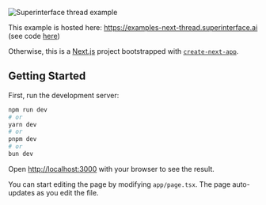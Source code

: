 ![Superinterface thread example](https://raw.githubusercontent.com/supercorp-ai/superinterface/main/examples/next-thread/example.png)

This example is hosted here: https://examples-next-thread.superinterface.ai (see code [here](https://github.com/supercorp-ai/superinterface/tree/main/examples/next-thread))

Otherwise, this is a [Next.js](https://nextjs.org/) project bootstrapped with [`create-next-app`](https://github.com/vercel/next.js/tree/canary/packages/create-next-app).

## Getting Started

First, run the development server:

```bash
npm run dev
# or
yarn dev
# or
pnpm dev
# or
bun dev
```

Open [http://localhost:3000](http://localhost:3000) with your browser to see the result.

You can start editing the page by modifying `app/page.tsx`. The page auto-updates as you edit the file.
